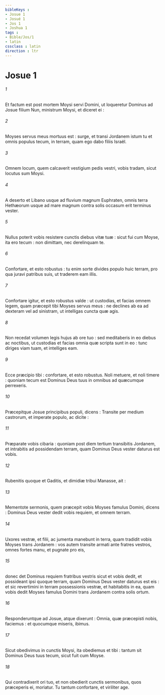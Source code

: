 ```yaml
---
bibleKeys : 
- Josue 1
- Josué 1
- Jos 1
- Joshua 1
tags : 
- Bible/Jos/1
- latin
cssclass : latin
direction : ltr
---
```


# Josue 1

###### 1
Et factum est post mortem Moysi servi Domini, ut loqueretur Dominus ad Josue filium Nun, ministrum Moysi, et diceret ei :
###### 2
Moyses servus meus mortuus est : surge, et transi Jordanem istum tu et omnis populus tecum, in terram, quam ego dabo filiis Israël.
###### 3
Omnem locum, quem calcaverit vestigium pedis vestri, vobis tradam, sicut locutus sum Moysi.
###### 4
A deserto et Libano usque ad fluvium magnum Euphraten, omnis terra Hethæorum usque ad mare magnum contra solis occasum erit terminus vester.
###### 5
Nullus poterit vobis resistere cunctis diebus vitæ tuæ : sicut fui cum Moyse, ita ero tecum : non dimittam, nec derelinquam te.
###### 6
Confortare, et esto robustus : tu enim sorte divides populo huic terram, pro qua juravi patribus suis, ut traderem eam illis.
###### 7
Confortare igitur, et esto robustus valde : ut custodias, et facias omnem legem, quam præcepit tibi Moyses servus meus : ne declines ab ea ad dexteram vel ad sinistram, ut intelligas cuncta quæ agis.
###### 8
Non recedat volumen legis hujus ab ore tuo : sed meditaberis in eo diebus ac noctibus, ut custodias et facias omnia quæ scripta sunt in eo : tunc diriges viam tuam, et intelliges eam.
###### 9
Ecce præcipio tibi : confortare, et esto robustus. Noli metuere, et noli timere : quoniam tecum est Dominus Deus tuus in omnibus ad quæcumque perrexeris.
###### 10
Præcepitque Josue principibus populi, dicens : Transite per medium castrorum, et imperate populo, ac dicite :
###### 11
Præparate vobis cibaria : quoniam post diem tertium transibitis Jordanem, et intrabitis ad possidendam terram, quam Dominus Deus vester daturus est vobis.
###### 12
Rubenitis quoque et Gaditis, et dimidiæ tribui Manasse, ait :
###### 13
Mementote sermonis, quem præcepit vobis Moyses famulus Domini, dicens : Dominus Deus vester dedit vobis requiem, et omnem terram.
###### 14
Uxores vestræ, et filii, ac jumenta manebunt in terra, quam tradidit vobis Moyses trans Jordanem : vos autem transite armati ante fratres vestros, omnes fortes manu, et pugnate pro eis,
###### 15
donec det Dominus requiem fratribus vestris sicut et vobis dedit, et possideant ipsi quoque terram, quam Dominus Deus vester daturus est eis : et sic revertimini in terram possessionis vestræ, et habitabitis in ea, quam vobis dedit Moyses famulus Domini trans Jordanem contra solis ortum.
###### 16
Responderuntque ad Josue, atque dixerunt : Omnia, quæ præcepisti nobis, faciemus : et quocumque miseris, ibimus.
###### 17
Sicut obedivimus in cunctis Moysi, ita obediemus et tibi : tantum sit Dominus Deus tuus tecum, sicut fuit cum Moyse.
###### 18
Qui contradixerit ori tuo, et non obedierit cunctis sermonibus, quos præceperis ei, moriatur. Tu tantum confortare, et viriliter age.
